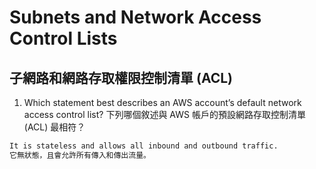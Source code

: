 # Subnets and Network Access Control Lists
## 子網路和網路存取權限控制清單 (ACL)

1. Which statement best describes an AWS account’s default network access control list? 下列哪個敘述與 AWS 帳戶的預設網路存取控制清單 (ACL) 最相符？
```bash
It is stateless and allows all inbound and outbound traffic.
它無狀態，且會允許所有傳入和傳出流量。
```